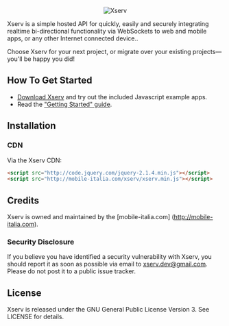 <p align="center" >
  <img src="http://mobile-italia.com/xserv/assets/images/apple-icon-114x114.png" alt="Xserv" title="Xserv">
</p>

Xserv is a simple hosted API for quickly, easily and securely integrating realtime bi-directional functionality via WebSockets to web and mobile apps, or any other Internet connected device..

Choose Xserv for your next project, or migrate over your existing projects—you'll be happy you did!

## How To Get Started

- [Download Xserv](https://github.com/xserv/xserv-js/archive/master.zip) and try out the included Javascript example apps.
- Read the ["Getting Started" guide](http://mobile-italia.com/xserv/docs#).

## Installation

### CDN

Via the Xserv CDN:

```html
<script src="http://code.jquery.com/jquery-2.1.4.min.js"></script>
<script src="http://mobile-italia.com/xserv/xserv.min.js"></script>
```

## Credits

Xserv is owned and maintained by the [mobile-italia.com] (http://mobile-italia.com).


### Security Disclosure

If you believe you have identified a security vulnerability with Xserv, you should report it as soon as possible via email to xserv.dev@gmail.com. Please do not post it to a public issue tracker.

## License

Xserv is released under the GNU General Public License Version 3. See LICENSE for details.
